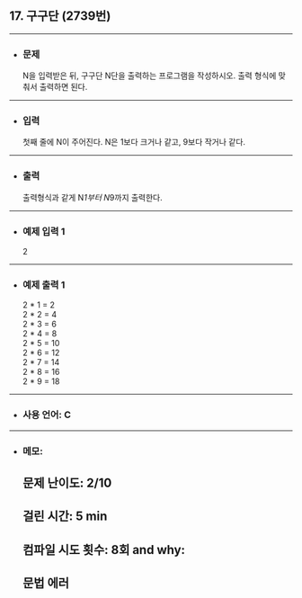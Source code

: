 ## 17. 구구단 (2739번)

---

- ### 문제

  N을 입력받은 뒤, 구구단 N단을 출력하는 프로그램을 작성하시오. 출력 형식에 맞춰서 출력하면 된다.
  
---


- ### 입력

  
  첫째 줄에 N이 주어진다. N은 1보다 크거나 같고, 9보다 작거나 같다.

---

- ### 출력

  출력형식과 같게 N*1부터 N*9까지 출력한다.

---
 
- ### 예제 입력 1 

  2

---

- ### 예제 출력 1 

  2 * 1 = 2  
  2 * 2 = 4  
  2 * 3 = 6  
  2 * 4 = 8  
  2 * 5 = 10   
  2 * 6 = 12  
  2 * 7 = 14  
  2 * 8 = 16  
  2 * 9 = 18  

---

- ### 사용 언어: C

---

- ### 메모:

  ## 문제 난이도: 2/10
  ## 걸린 시간: 5 min
  ## 컴파일 시도 횟수: 8회 and why:
  ## 문법 에러
  
